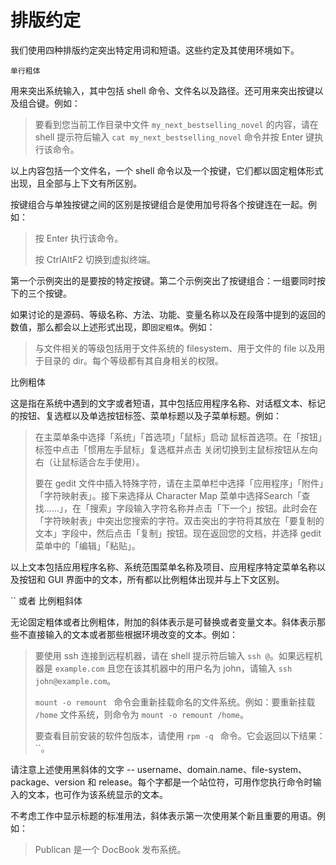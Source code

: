 # 排版约定

我们使用四种排版约定突出特定用词和短语。这些约定及其使用环境如下。

`单行粗体`

用来突出系统输入，其中包括 shell
命令、文件名以及路径。还可用来突出按键以及组合键。例如：

> 要看到您当前工作目录中文件 `my_next_bestselling_novel` 的内容，请在
> shell 提示符后输入 `cat my_next_bestselling_novel` 命令并按 Enter
> 键执行该命令。

以上内容包括一个文件名，一个 shell
命令以及一个按键，它们都以固定粗体形式出现，且全部与上下文有所区别。

按键组合与单独按键之间的区别是按键组合是使用加号将各个按键连在一起。例如：

> 按 Enter 执行该命令。
>
> 按 CtrlAltF2 切换到虚拟终端。

第一个示例突出的是要按的特定按键。第二个示例突出了按键组合：一组要同时按下的三个按键。

如果讨论的是源码、等级名称、方法、功能、变量名称以及在段落中提到的返回的数值，那么都会以上述形式出现，即`固定粗体`。例如：

> 与文件相关的等级包括用于文件系统的 filesystem、用于文件的 file
> 以及用于目录的 dir。每个等级都有其自身相关的权限。

比例粗体

这是指在系统中遇到的文字或者短语，其中包括应用程序名称、对话框文本、标记的按钮、复选框以及单选按钮标签、菜单标题以及子菜单标题。例如：

> 在主菜单条中选择「系统」「首选项」「鼠标」启动
> 鼠标首选项。在「按钮」标签中点击「惯用左手鼠标」复选框并点击
> 关闭切换到主鼠标按钮从左向右（让鼠标适合左手使用）。
>
> 要在 gedit
> 文件中插入特殊字符，请在主菜单栏中选择「应用程序」「附件」「字符映射表」。接下来选择从
> Character Map
> 菜单中选择Search「查找......」，在「搜索」字段输入字符名称并点击「下一个」按钮。此时会在「字符映射表」中突出您搜索的字符。双击突出的字符将其放在「要复制的文本」字段中，然后点击「复制」按钮。现在返回您的文档，并选择
> gedit 菜单中的「编辑」「粘贴」。

以上文本包括应用程序名称、系统范围菜单名称及项目、应用程序特定菜单名称以及按钮和
GUI 界面中的文本，所有都以比例粗体出现并与上下文区别。

`` 或者 比例粗斜体

无论固定粗体或者比例粗体，附加的斜体表示是可替换或者变量文本。斜体表示那些不直接输入的文本或者那些根据环境改变的文本。例如：

> 要使用 ssh 连接到远程机器，请在 shell 提示符后输入
> `ssh @`。如果远程机器是 `example.com` 且您在该其机器中的用户名为
> john，请输入 `ssh john@example.com`。
>
> `mount -o remount ` 命令会重新挂载命名的文件系统。例如：要重新挂载
> `/home` 文件系统，则命令为 `mount -o remount /home`。
>
> 要查看目前安装的软件包版本，请使用 `rpm -q `
> 命令。它会返回以下结果：``。

请注意上述使用黑斜体的文字 --
username、domain.name、file-system、package、version 和
release。每个字都是一个站位符，可用作您执行命令时输入的文本，也可作为该系统显示的文本。

不考虑工作中显示标题的标准用法，斜体表示第一次使用某个新且重要的用语。例如：

> Publican 是一个 DocBook 发布系统。
